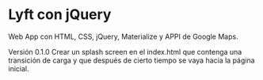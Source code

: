 # Lyft con jQuery

Web App con HTML, CSS, jQuery, Materialize y APPI de Google Maps. 

Versión 0.1.0
Crear un splash screen en el index.html que contenga una transición de carga y que después de cierto tiempo se vaya hacia la página inicial.
